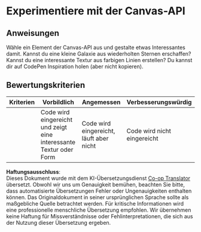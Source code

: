 <!--
CO_OP_TRANSLATOR_METADATA:
{
  "original_hash": "ca1cf78a4c60df77ab32a154ec024d7f",
  "translation_date": "2025-08-24T12:35:34+00:00",
  "source_file": "6-space-game/2-drawing-to-canvas/assignment.md",
  "language_code": "de"
}
-->
# Experimentiere mit der Canvas-API

## Anweisungen

Wähle ein Element der Canvas-API aus und gestalte etwas Interessantes damit. Kannst du eine kleine Galaxie aus wiederholten Sternen erschaffen? Kannst du eine interessante Textur aus farbigen Linien erstellen? Du kannst dir auf CodePen Inspiration holen (aber nicht kopieren).

## Bewertungskriterien

| Kriterien | Vorbildlich                                              | Angemessen                         | Verbesserungswürdig   |
| --------- | -------------------------------------------------------- | ----------------------------------- | --------------------- |
|           | Code wird eingereicht und zeigt eine interessante Textur oder Form | Code wird eingereicht, läuft aber nicht | Code wird nicht eingereicht |

**Haftungsausschluss**:  
Dieses Dokument wurde mit dem KI-Übersetzungsdienst [Co-op Translator](https://github.com/Azure/co-op-translator) übersetzt. Obwohl wir uns um Genauigkeit bemühen, beachten Sie bitte, dass automatisierte Übersetzungen Fehler oder Ungenauigkeiten enthalten können. Das Originaldokument in seiner ursprünglichen Sprache sollte als maßgebliche Quelle betrachtet werden. Für kritische Informationen wird eine professionelle menschliche Übersetzung empfohlen. Wir übernehmen keine Haftung für Missverständnisse oder Fehlinterpretationen, die sich aus der Nutzung dieser Übersetzung ergeben.